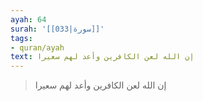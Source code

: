 ```yaml
---
ayah: 64
surah: '[[033|سورة]]'
tags:
- quran/ayah
text: إن الله لعن الكافرين وأعد لهم سعيرا
---
```

> إن الله لعن الكافرين وأعد لهم سعيرا
